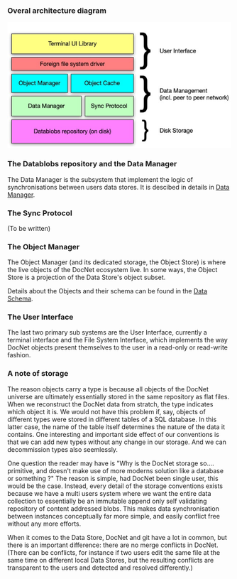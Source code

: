 ### Overal architecture diagram

![](pictures/1619949344.jpg)

### The Datablobs repository and the Data Manager 

The Data Manager is the subsystem that implement the logic of synchronisations between users data stores. It is descibed in details in [Data Manager](Data-Manager.md).

### The Sync Protocol

(To be written)

### The Object Manager

The Object Manager (and its dedicated storage, the Object Store) is where the live objects of the DocNet ecosystem live. In some ways, the Object Store is a projection of the Data Store's object subset.

Details about the Objects and their schema can be found in the [Data Schema](Data-Schema.md).

### The User Interface

The last two primary sub systems are the User Interface, currently a terminal interface and the File System Interface, which implements the way DocNet objects present themselves to the user in a read-only or read-write fashion.

### A note of storage

The reason objects carry a type is because all objects of the DocNet universe are ultimately essentially stored in the same repository as flat files. When we reconstruct the DocNet data from stratch, the type indicates which object it is. We would not have this problem if, say, objects of different types were stored in different tables of a SQL database. In this latter case, the name of the table itself determines the nature of the data it contains. One interesting and important side effect of our conventions is that we can add new types without any change in our storage. And we can decommission types also seemlessly. 

One question the reader may have is "Why is the DocNet storage so.... primitive, and doesn't make use of more moderns solution like a database or something ?" The reason is simple, had DocNet been single user, this would be the case. Instead, every detail of the storage conventions exists because we have a multi users system where we want the entire data collection to essentially be an immutable append only self validating repository of content addressed blobs. This makes data synchronisation between instances conceptually far more simple, and easily conflict free without any more efforts.

When it comes to the Data Store, DocNet and git have a lot in common, but there is an important difference: there are no merge conflicts in DocNet. (There can be conflicts, for instance if two users edit the same file at the same time on different local Data Stores, but the resulting conflicts are transparent to the users and detected and resolved differently.)
